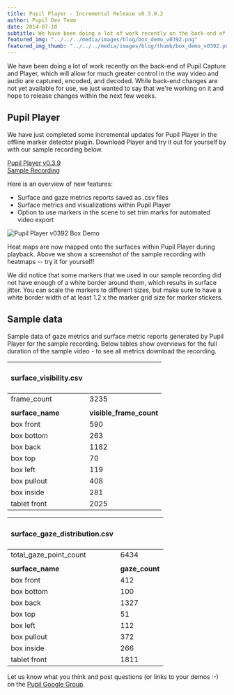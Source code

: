 ```yaml
---
title: Pupil Player - Incremental Release v0.3.9.2
author: Pupil Dev Team
date: 2014-07-10
subtitle: We have been doing a lot of work recently on the back-end of Pupil Capture and Player, which will allow for much greater control in the way video and audio are captured, encoded, and decoded. While back-end changes are not yet available for use, we just wanted to say that we're working on it and hope to release changes within the next few weeks...
featured_img: "../../../media/images/blog/box_demo_v0392.png"
featured_img_thumb: "../../../media/images/blog/thumb/box_demo_v0392.png"
---
```


We have been doing a lot of work recently on the back-end of Pupil Capture and Player, which will allow for much greater control in the way video and audio are captured, encoded, and decoded. While back-end changes are not yet available for use, we just wanted to say that we're working on it and hope to release changes within the next few weeks.

## Pupil Player
We have just completed some incremental updates for Pupil Player in the offline marker detector plugin. Download Player and try it out for yourself by with our sample recording below.

<div class="Grid Grid--1of2 Grid--gutters">
	<div class="Grid-cell">
	  <a href="https://github.com/pupil-labs/pupil/releases/tag/v0.3.9.2"  class="Button" target="_blank">Pupil Player v0.3.9</a>
	</div>
	<div class="Grid-cell">
	  <a href="https://docs.google.com/a/pupil-labs.com/file/d/0Byap58sXjMVfckw1T29EUllMZE0/edit"  class="Button"target="_blank">Sample Recording</a>
	</div>
</div>

Here is an overview of new features:

+ Surface and gaze metrics reports saved as .csv files
+ Surface metrics and visualizations within Pupil Player
+ Option to use markers in the scene to set trim marks for automated video export   

<img src="../../../media/images/box_demo_v0392.png" class='Feature-image' alt="Pupil Player v0392 Box Demo">

Heat maps are now mapped onto the surfaces within Pupil Player during playback. Above we show a screenshot of the sample recording with heatmaps -- try it for yourself!

We did notice that some markers that we used in our sample recording did not have enough of a white border around them, which results in surface jitter. You can scale the markers to different sizes, but make sure to have a white border width of at least 1.2 x the marker grid size for marker stickers.   

## Sample data 
Sample data of gaze metrics and surface metric reports generated by Pupil Player for the sample recording. Below tables show overviews for the full duration of the sample video - to see all metrics download the recording.  

<div class="Grid Grid--full Grid--justifyCenter">
	<div class="Grid-cell">
		<table>
			<thead>
				<tr>
				<th><h4>surface_visibility.csv</h4></th>
				<th></th>
				</tr>
			</thead>
			<tbody>
			<tr>
				<td>
				frame_count 
				</td>
				<td>
				3235
				</td>
			</tr>
			<tr>
				<td></td>
				<td></td>
			</tr>
			<tr>
				<td>
				<strong>surface_name</strong>
				</td>
				<td>
				<strong>visible_frame_count</strong>
				</td>
			</tr>
			<tr>
				<td>
				box front
				</td>
				<td>
				590
				</td>
			</tr>
			<tr>
				<td>
				box bottom
				</td>
				<td>
				263
				</td>
			</tr>		
			<tr>
				<td>
				box back
				</td>
				<td>
				1182
				</td>
			</tr>
			<tr>
				<td>
				box top
				</td>
				<td>
				70
				</td>
			</tr>
			<tr>
				<td>
				box left
				</td>
				<td>
				119
				</td>
			</tr>	
			<tr>
				<td>
				box pullout
				</td>
				<td>
				408
				</td>
			</tr>
			<tr>
				<td>
				box inside
				</td>
				<td>
				281
				</td>
			</tr>
			<tr>
				<td>
				tablet front
				</td>
				<td>
				2025
				</td>
			</tr>
			</tbody>				
		</table>
	</div>
	<div class="Grid-cell">
		<table>
			<thead>
				<tr>
				<th><h4>surface_gaze_distribution.csv</h4></th>
				<th></th>
				</tr>
			</thead>
			<tbody>
			<tr>
				<td>
				total_gaze_point_count 
				</td>
				<td>
				6434
				</td>
			</tr>
			<tr>
				<td></td>
				<td></td>
			</tr>
			<tr>
				<td>
				<strong>surface_name</strong>
				</td>
				<td>
				<strong>gaze_count</strong>
				</td>
			</tr>
			<tr>
				<td>
				box front
				</td>
				<td>
				412
				</td>
			</tr>
			<tr>
				<td>
				box bottom
				</td>
				<td>
				100
				</td>
			</tr>		
			<tr>
				<td>
				box back
				</td>
				<td>
				1327
				</td>
			</tr>
			<tr>
				<td>
				box top
				</td>
				<td>
				51
				</td>
			</tr>
			<tr>
				<td>
				box left
				</td>
				<td>
				112
				</td>
			</tr>	
			<tr>
				<td>
				box pullout
				</td>
				<td>
				372
				</td>
			</tr>
			<tr>
				<td>
				box inside
				</td>
				<td>
				266
				</td>
			</tr>
			<tr>
				<td>
				tablet front
				</td>
				<td>
				1811
				</td>
			</tr>
			</tbody>				
		</table>
	</div>
</div>

Let us know what you think and post questions (or links to  your demos :-) on the [Pupil Google Group](https://groups.google.com/forum/#!forum/pupil-discuss "Pupil Google Group").